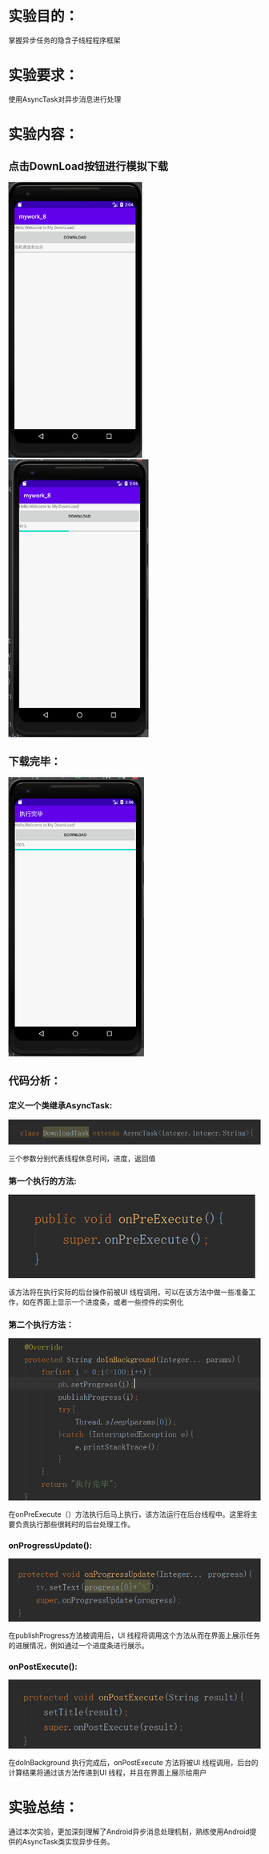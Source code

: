 # 实验目的：

掌握异步任务的隐含子线程程序框架



# 实验要求：

使用AsyncTask对异步消息进行处理



# 实验内容：

## 点击DownLoad按钮进行模拟下载

<img src="mywork_8实验报告.assets/image-20201204100527514.png" alt="image-20201204100527514" style="zoom: 67%;" /><img src="mywork_8实验报告.assets/image-20201204100606118.png" alt="image-20201204100606118" style="zoom: 67%;" />



## 下载完毕：

<img src="mywork_8实验报告.assets/image-20201204100803470.png" alt="image-20201204100803470" style="zoom:67%;" />





## 代码分析：

### 定义一个类继承AsyncTask:

![image-20201204101036028](mywork_8实验报告.assets/image-20201204101036028.png)

三个参数分别代表线程休息时间，进度，返回值



### 第一个执行的方法:

![image-20201204101229961](mywork_8实验报告.assets/image-20201204101229961.png)

该方法将在执行实际的后台操作前被UI 线程调用。可以在该方法中做一些准备工作，如在界面上显示一个进度条，或者一些控件的实例化



### 第二个执行方法：

![image-20201204101318140](mywork_8实验报告.assets/image-20201204101318140.png)

在onPreExecute（）方法执行后马上执行，该方法运行在后台线程中。这里将主要负责执行那些很耗时的后台处理工作。



### onProgressUpdate():

![image-20201204101556552](mywork_8实验报告.assets/image-20201204101556552.png)

在publishProgress方法被调用后，UI 线程将调用这个方法从而在界面上展示任务的进展情况，例如通过一个进度条进行展示。



### onPostExecute():

![image-20201204101646071](mywork_8实验报告.assets/image-20201204101646071.png)

在doInBackground 执行完成后，onPostExecute 方法将被UI 线程调用，后台的计算结果将通过该方法传递到UI 线程，并且在界面上展示给用户



# 实验总结：

通过本次实验，更加深刻理解了Android异步消息处理机制，熟练使用Android提供的AsyncTask类实现异步任务。





